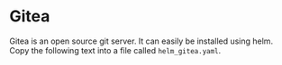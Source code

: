 # Gitea

Gitea is an open source git server. It can easily be installed using helm. Copy the following text into a file called `helm_gitea.yaml`.

```yaml


```